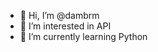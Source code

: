 - 👋 Hi, I’m @dambrm
- 👀 I’m interested in API
- 🌱 I’m currently learning Python



<!---
dambrm/dambrm is a ✨ special ✨ repository because its `README.md` (this file) appears on your GitHub profile.
You can click the Preview link to take a look at your changes.
--->
